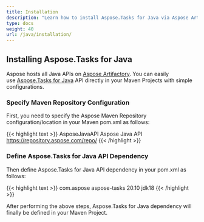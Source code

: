 ```yaml
---
title: Installation
description: "Learn how to install Aspose.Tasks for Java via Aspose Artifactory."
type: docs
weight: 40
url: /java/installation/
---
```


## **Installing Aspose.Tasks for Java**
Aspose hosts all Java APIs on [Aspose Artifactory](https://repository.aspose.com/webapp/#/home). You can easily use [Aspose.Tasks for Java](https://repository.aspose.com/webapp/#/artifacts/browse/tree/General/repo/com/aspose/aspose-tasks) API directly in your Maven Projects with simple configurations.

### **Specify Maven Repository Configuration**
First, you need to specify the Aspose Maven Repository configuration/location in your Maven pom.xml as follows:

{{< highlight text >}}
 <repositories>
    <repository>
        <id>AsposeJavaAPI</id>
        <name>Aspose Java API</name>
        <url>https://repository.aspose.com/repo/</url>
    </repository>
</repositories>
{{< /highlight >}}

### **Define Aspose.Tasks for Java API Dependency**
Then define Aspose.Tasks for Java API dependency in your pom.xml as follows:

{{< highlight text >}}
 <dependency>
    <groupId>com.aspose</groupId>
    <artifactId>aspose-tasks</artifactId>
    <version>20.10</version>
    <classifier>jdk18</classifier>
 </dependency>
{{< /highlight >}}

After performing the above steps, Aspose.Tasks for Java dependency will finally be defined in your Maven Project.

